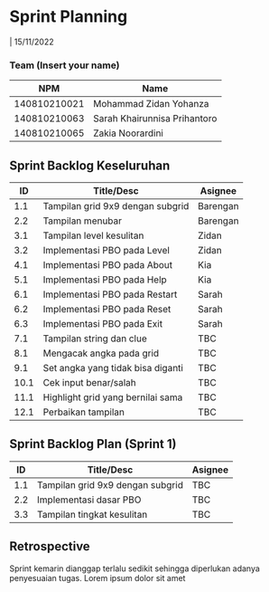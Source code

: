 # Sprint Planning 
| 15/11/2022

### Team (Insert your name)
| NPM           | Name                          |
| ------------- |-------------------------------|
| 140810210021  | Mohammad Zidan Yohanza        |
| 140810210063  | Sarah Khairunnisa Prihantoro  |
| 140810210065  | Zakia Noorardini              |

## Sprint Backlog Keseluruhan 
| ID   | Title/Desc                        | Asignee | 
| ---- | --------------------------------- | ------- | 
| 1.1  | Tampilan grid 9x9 dengan subgrid  | Barengan| 
| 2.2  | Tampilan menubar                  | Barengan| 
| 3.1  | Tampilan level kesulitan          | Zidan   | 
| 3.2  | Implementasi PBO pada Level       | Zidan   | 
| 4.1  | Implementasi PBO pada About       | Kia     |
| 5.1  | Implementasi PBO pada Help        | Kia     |
| 6.1  | Implementasi PBO pada Restart     | Sarah   |
| 6.2  | Implementasi PBO pada Reset       | Sarah   |
| 6.3  | Implementasi PBO pada Exit        | Sarah   |
| 7.1  | Tampilan string dan clue          | TBC     |
| 8.1  | Mengacak angka pada grid          | TBC     |
| 9.1  | Set angka yang tidak bisa diganti | TBC     |
| 10.1 | Cek input benar/salah             | TBC     |
| 11.1 | Highlight grid yang bernilai sama | TBC     |
| 12.1 | Perbaikan tampilan                | TBC     |

## Sprint Backlog Plan (Sprint 1)
| ID    | Title/Desc                        | Asignee | 
| ----- | --------------------------------- | ------- | 
| 1.1   | Tampilan grid 9x9 dengan subgrid  | TBC     | 
| 2.2   | Implementasi dasar PBO            | TBC     | 
| 3.3   | Tampilan tingkat kesulitan        | TBC     |

## Retrospective 

Sprint kemarin dianggap terlalu sedikit sehingga diperlukan adanya penyesuaian tugas. Lorem ipsum dolor sit amet
